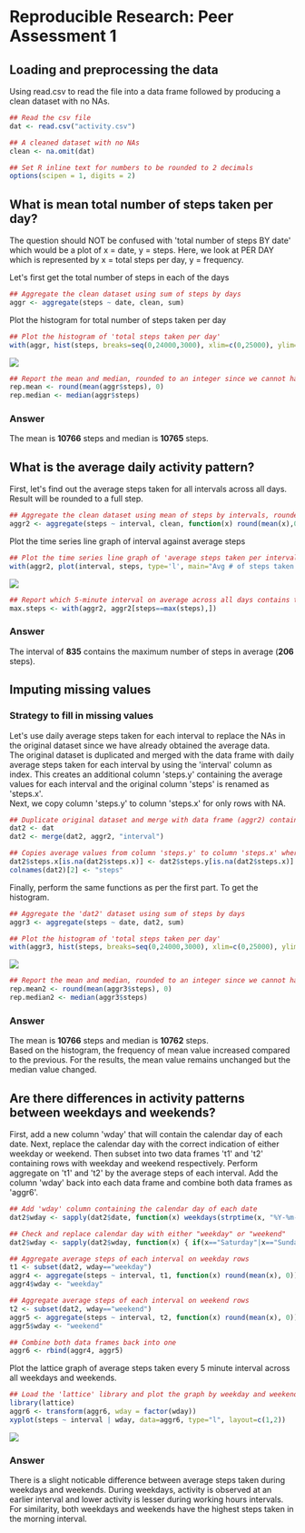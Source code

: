 # Reproducible Research: Peer Assessment 1

## Loading and preprocessing the data
Using read.csv to read the file into a data frame followed by producing a clean dataset with no NAs.

```r
## Read the csv file
dat <- read.csv("activity.csv")

## A cleaned dataset with no NAs
clean <- na.omit(dat)

## Set R inline text for numbers to be rounded to 2 decimals
options(scipen = 1, digits = 2)
```

## What is mean total number of steps taken per day?
The question should NOT be confused with 'total number of steps BY date' which would be a plot of x = date, y = steps. Here, we look at PER DAY which is represented by x = total steps per day, y = frequency.

Let's first get the total number of steps in each of the days

```r
## Aggregate the clean dataset using sum of steps by days
aggr <- aggregate(steps ~ date, clean, sum)
```

Plot the histogram for total number of steps taken per day

```r
## Plot the histogram of 'total steps taken per day'
with(aggr, hist(steps, breaks=seq(0,24000,3000), xlim=c(0,25000), ylim=c(0,20), main="Total number of steps taken each day"))
```

![](figure/unnamed-chunk-3-1.png) 

```r
## Report the mean and median, rounded to an integer since we cannot have fraction of a step.
rep.mean <- round(mean(aggr$steps), 0)
rep.median <- median(aggr$steps)
```
### Answer  
The mean is **10766** steps and median is **10765** steps.

## What is the average daily activity pattern?
First, let's find out the average steps taken for all intervals across all days. Result will be rounded to a full step.

```r
## Aggregate the clean dataset using mean of steps by intervals, rounded to an integer since we cannot have fraction of a step.
aggr2 <- aggregate(steps ~ interval, clean, function(x) round(mean(x),0))
```

Plot the time series line graph of interval against average steps

```r
## Plot the time series line graph of 'average steps taken per interval'
with(aggr2, plot(interval, steps, type='l', main="Avg # of steps taken (avg across all days) Vs the 5-min intervals"))
```

![](figure/unnamed-chunk-5-1.png) 

```r
## Report which 5-minute interval on average across all days contains the maximum number of steps
max.steps <- with(aggr2, aggr2[steps==max(steps),])
```
### Answer  
The interval of **835** contains the maximum number of steps in average (**206** steps).

## Imputing missing values
### Strategy to fill in missing values
Let's use daily average steps taken for each interval to replace the NAs in the original dataset since we have already obtained the average data.  
The original dataset is duplicated and merged with the data frame with daily average steps taken for each interval by using the 'interval' column as index. This creates an additional column 'steps.y' containing the average values for each interval and the original column 'steps' is renamed as 'steps.x'.  
Next, we copy column 'steps.y' to column 'steps.x' for only rows with NA.

```r
## Duplicate original dataset and merge with data frame (aggr2) containing daily average steps taken for each interval
dat2 <- dat
dat2 <- merge(dat2, aggr2, "interval")

## Copies average values from column 'steps.y' to column 'steps.x' where the row is NA. Renames column 'steps.x' back to 'steps'
dat2$steps.x[is.na(dat2$steps.x)] <- dat2$steps.y[is.na(dat2$steps.x)]
colnames(dat2)[2] <- "steps"
```
Finally, perform the same functions as per the first part. To get the histogram.

```r
## Aggregate the 'dat2' dataset using sum of steps by days
aggr3 <- aggregate(steps ~ date, dat2, sum)

## Plot the histogram of 'total steps taken per day'
with(aggr3, hist(steps, breaks=seq(0,24000,3000), xlim=c(0,25000), ylim=c(0,25), main="Total number of steps taken each day"))
```

![](figure/unnamed-chunk-7-1.png) 

```r
## Report the mean and median, rounded to an integer since we cannot have fraction of a step.
rep.mean2 <- round(mean(aggr3$steps), 0)
rep.median2 <- median(aggr3$steps)
```
### Answer  
The mean is **10766** steps and median is **10762** steps.  
Based on the histogram, the frequency of mean value increased compared to the previous. For the results, the mean value remains unchanged but the median value changed. 

## Are there differences in activity patterns between weekdays and weekends?
First, add a new column 'wday' that will contain the calendar day of each date. Next, replace the calendar day with the correct indication of either weekday or weekend. Then subset into two data frames 't1' and 't2' containing rows with weekday and weekend respectively. Perform aggregate on 't1' and 't2' by the average steps of each interval. Add the column 'wday' back into each data frame and combine both data frames as 'aggr6'.

```r
## Add 'wday' column containing the calendar day of each date
dat2$wday <- sapply(dat2$date, function(x) weekdays(strptime(x, "%Y-%m-%d")))

## Check and replace calendar day with either "weekday" or "weekend"
dat2$wday <- sapply(dat2$wday, function(x) { if(x=="Saturday"|x=="Sunday") x <- "weekend" else x <- "weekday" })

## Aggregate average steps of each interval on weekday rows
t1 <- subset(dat2, wday=="weekday")
aggr4 <- aggregate(steps ~ interval, t1, function(x) round(mean(x), 0))
aggr4$wday <- "weekday"

## Aggregate average steps of each interval on weekend rows
t2 <- subset(dat2, wday=="weekend")
aggr5 <- aggregate(steps ~ interval, t2, function(x) round(mean(x), 0))
aggr5$wday <- "weekend"

## Combine both data frames back into one
aggr6 <- rbind(aggr4, aggr5)
```
Plot the lattice graph of average steps taken every 5 minute interval across all weekdays and weekends.

```r
## Load the 'lattice' library and plot the graph by weekday and weekend
library(lattice)
aggr6 <- transform(aggr6, wday = factor(wday))
xyplot(steps ~ interval | wday, data=aggr6, type="l", layout=c(1,2))
```

![](figure/unnamed-chunk-9-1.png) 

### Answer  
There is a slight noticable difference between average steps taken during weekdays and weekends. During weekdays, activity is observed at an earlier interval and lower activity is lesser during working hours intervals. For similarity, both weekdays and weekends have the highest steps taken in the morning interval.

